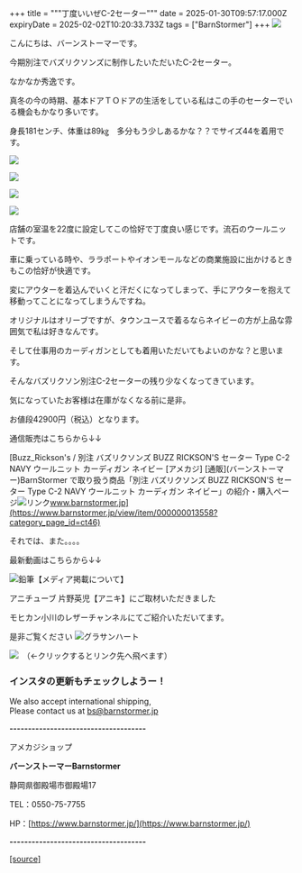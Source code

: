 +++
title = """丁度いいぜC-2セーター"""
date = 2025-01-30T09:57:17.000Z
expiryDate = 2025-02-02T10:20:33.733Z
tags = ["BarnStormer"]
+++
[![](https://stat.ameba.jp/user_images/20231023/16/barnstormer-go/b2/03/p/o0420015015354743273.png)](https://ameblo.jp/barnstormer-go/entry-12825670498.html)

こんにちは、バーンストーマーです。

今期別注でバズリクソンズに制作したいただいたC-2セーター。

なかなか秀逸です。

真冬の今の時期、基本ドアＴＯドアの生活をしている私はこの手のセーターでいる機会もかなり多いです。

身長181センチ、体重は89㎏　多分もう少しあるかな？？でサイズ44を着用です。

[![](https://stat.ameba.jp/user_images/20250130/17/barnstormer-go/c5/55/j/o0466070015538775874.jpg)](https://stat.ameba.jp/user_images/20250130/17/barnstormer-go/c5/55/j/o0466070015538775874.jpg)

[![](https://stat.ameba.jp/user_images/20250130/17/barnstormer-go/7a/5e/j/o0466070015538775875.jpg)](https://stat.ameba.jp/user_images/20250130/17/barnstormer-go/7a/5e/j/o0466070015538775875.jpg)

[![](https://stat.ameba.jp/user_images/20250130/18/barnstormer-go/c2/97/j/o0466070015538777742.jpg)](https://stat.ameba.jp/user_images/20250130/18/barnstormer-go/c2/97/j/o0466070015538777742.jpg)

[![](https://stat.ameba.jp/user_images/20250130/18/barnstormer-go/0a/d6/j/o0466070015538777743.jpg)](https://stat.ameba.jp/user_images/20250130/18/barnstormer-go/0a/d6/j/o0466070015538777743.jpg)

店舗の室温を22度に設定してこの恰好で丁度良い感じです。流石のウールニットです。

車に乗っている時や、ララポートやイオンモールなどの商業施設に出かけるときもこの恰好が快適です。

変にアウターを着込んでいくと汗だくになってしまって、手にアウターを抱えて移動ってことになってしまうんですね。

オリジナルはオリーブですが、タウンユースで着るならネイビーの方が上品な雰囲気で私は好きなんです。

そして仕事用のカーディガンとしても着用いただいてもよいのかな？と思います。

そんなバズリクソン別注C-2セーターの残り少なくなってきています。

気になっていたお客様は在庫がなくなる前に是非。

お値段42900円（税込）となります。

通信販売はこちらから↓↓

[Buzz\_Rickson's / 別注 バズリクソンズ BUZZ RICKSON'S セーター Type C-2 NAVY ウールニット カーディガン ネイビー \[アメカジ\] \[通販\](バーンストーマー)BarnStormer で取り扱う商品「別注 バズリクソンズ BUZZ RICKSON'S セーター Type C-2 NAVY ウールニット カーディガン ネイビー」の紹介・購入ページ![リンク](https://c.stat100.ameba.jp/ameblo/symbols/v3.20.0/svg/gray/editor_link.svg)www.barnstormer.jp](https://www.barnstormer.jp/view/item/000000013558?category_page_id=ct46)

それでは、また。。。。

最新動画はこちらから↓↓

![鉛筆](https://stat100.ameba.jp/blog/ucs/img/char/char3/519.png)【メディア掲載について】

アニチューブ 片野英児【アニキ】にご取材いただきました

モヒカン小川のレザーチャンネルにてご紹介いただいてます。

是非ご覧ください ![グラサンハート](https://stat100.ameba.jp/blog/ucs/img/char/char3/148.png)

[![](https://stat.ameba.jp/user_images/20230412/16/barnstormer-go/6a/23/p/o0108010815269242493.png)](https://www.instagram.com/barnstormer_daily/)　（←クリックするとリンク先へ飛べます）

### インスタの更新もチェックしようー！

We also accept international shipping,  
Please contact us at bs@barnstormer.jp

**\-------------------------------------**

アメカジショップ

**バーンストーマーBarnstormer**

静岡県御殿場市御殿場17

TEL：0550-75-7755

HP：[https://www.barnstormer.jp/](https://www.barnstormer.jp/)

**\-------------------------------------**

[[source]](https://ameblo.jp/barnstormer-go/entry-12884457248.html)
